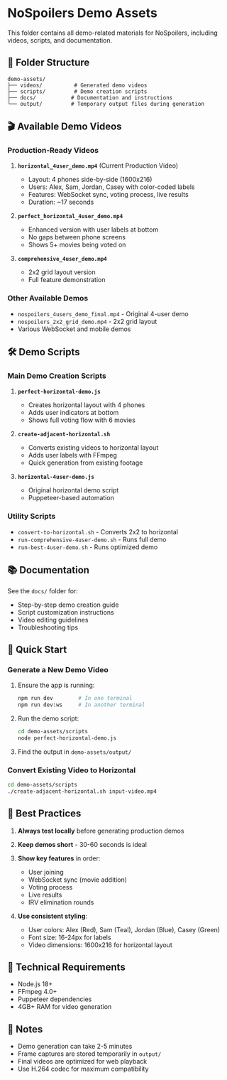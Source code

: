 # NoSpoilers Demo Assets

This folder contains all demo-related materials for NoSpoilers, including videos, scripts, and documentation.

## 📁 Folder Structure

```
demo-assets/
├── videos/          # Generated demo videos
├── scripts/         # Demo creation scripts
├── docs/           # Documentation and instructions
└── output/         # Temporary output files during generation
```

## 🎬 Available Demo Videos

### Production-Ready Videos

1. **`horizontal_4user_demo.mp4`** (Current Production Video)
   - Layout: 4 phones side-by-side (1600x216)
   - Users: Alex, Sam, Jordan, Casey with color-coded labels
   - Features: WebSocket sync, voting process, live results
   - Duration: ~17 seconds

2. **`perfect_horizontal_4user_demo.mp4`**
   - Enhanced version with user labels at bottom
   - No gaps between phone screens
   - Shows 5+ movies being voted on

3. **`comprehensive_4user_demo.mp4`**
   - 2x2 grid layout version
   - Full feature demonstration

### Other Available Demos

- `nospoilers_4users_demo_final.mp4` - Original 4-user demo
- `nospoilers_2x2_grid_demo.mp4` - 2x2 grid layout
- Various WebSocket and mobile demos

## 🛠️ Demo Scripts

### Main Demo Creation Scripts

1. **`perfect-horizontal-demo.js`**
   - Creates horizontal layout with 4 phones
   - Adds user indicators at bottom
   - Shows full voting flow with 6 movies

2. **`create-adjacent-horizontal.sh`**
   - Converts existing videos to horizontal layout
   - Adds user labels with FFmpeg
   - Quick generation from existing footage

3. **`horizontal-4user-demo.js`**
   - Original horizontal demo script
   - Puppeteer-based automation

### Utility Scripts

- `convert-to-horizontal.sh` - Converts 2x2 to horizontal
- `run-comprehensive-4user-demo.sh` - Runs full demo
- `run-best-4user-demo.sh` - Runs optimized demo

## 📚 Documentation

See the `docs/` folder for:
- Step-by-step demo creation guide
- Script customization instructions
- Video editing guidelines
- Troubleshooting tips

## 🚀 Quick Start

### Generate a New Demo Video

1. Ensure the app is running:
   ```bash
   npm run dev        # In one terminal
   npm run dev:ws     # In another terminal
   ```

2. Run the demo script:
   ```bash
   cd demo-assets/scripts
   node perfect-horizontal-demo.js
   ```

3. Find the output in `demo-assets/output/`

### Convert Existing Video to Horizontal

```bash
cd demo-assets/scripts
./create-adjacent-horizontal.sh input-video.mp4
```

## 🎯 Best Practices

1. **Always test locally** before generating production demos
2. **Keep demos short** - 30-60 seconds is ideal
3. **Show key features** in order:
   - User joining
   - WebSocket sync (movie addition)
   - Voting process
   - Live results
   - IRV elimination rounds

4. **Use consistent styling**:
   - User colors: Alex (Red), Sam (Teal), Jordan (Blue), Casey (Green)
   - Font size: 16-24px for labels
   - Video dimensions: 1600x216 for horizontal layout

## 🔧 Technical Requirements

- Node.js 18+
- FFmpeg 4.0+
- Puppeteer dependencies
- 4GB+ RAM for video generation

## 📝 Notes

- Demo generation can take 2-5 minutes
- Frame captures are stored temporarily in `output/`
- Final videos are optimized for web playback
- Use H.264 codec for maximum compatibility